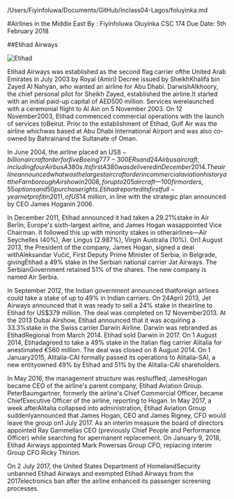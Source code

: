 /Users/Fiyinfoluwa/Documents/GitHub/inclass04-Lagos/foluyinka.md

#Airlines in the Middle East
By : Fiyinfoluwa Oluyinka
CSC 174
Due Date: 5th February 2018





##Etihad Airways

![Etihad](/Users/Fiyinfoluwa/Documents/GitHub/inclass04-Lagos/foluyinka/media/Etihad.jpg)



Etihad Airways was established as the second flag carrier ofthe United Arab Emirates in July 2003 by Royal (Amiri) Decree issued by SheikhKhalifa bin Zayed Al Nahyan, who wanted an airline for Abu Dhabi. DarwishAlkhoory, the chief personal pilot for Sheikh Zayed, established the airline.It started with an initial paid-up capital of AED500 million. Services werelaunched with a ceremonial flight to Al Ain on 5 November 2003. On 12 November2003, Etihad commenced commercial operations with the launch of services toBeirut. Prior to the establishment of Etihad, Gulf Air was the airline whichwas based at Abu Dhabi International Airport and was also co-owned by Bahrainand the Sultanate of Oman.

 

In June 2004, the airline placed an US$8-billion aircraftorder for five Boeing 777-300ERs and 24 Airbus aircraft, including four AirbusA380s. Its first A380 was delivered in December 2014.The airline announced whatwas the largest aircraft order in commercial aviation history at theFarnborough Airshow in 2008, for up to 205 aircraft—100 firm orders, 55 optionsand 50 purchase rights. Etihad reported its first full-year net profit in 2011,of US$14 million, in line with the strategic plan announced by CEO James Hoganin 2006.

 

In December 2011, Etihad announced it had taken a 29.21%stake in Air Berlin, Europe's sixth-largest airline, and James Hogan wasappointed Vice Chairman. It followed this up with minority stakes in otherairlines—Air Seychelles (40%), Aer Lingus (2.987%), Virgin Australia (10%). On1 August 2013, the President of the company, James Hogan, signed a deal withAleksandar Vučić, First Deputy Prime Minister of Serbia, in Belgrade, givingEtihad a 49% stake in the Serbian national carrier Jat Airways. The SerbianGovernment retained 51% of the shares. The new company is named Air Serbia.

 

In September 2012, the Indian government announced thatforeign airlines could take a stake of up to 49% in Indian carriers. On 24April 2013, Jet Airways announced that it was ready to sell a 24% stake in theairline to Etihad for US$379 million. The deal was completed on 12 November2013. At the 2013 Dubai Airshow, Etihad announced that it was acquiring a 33.3%stake in the Swiss carrier Darwin Airline. Darwin was rebranded as EtihadRegional from March 2014. Etihad sold Darwin in 2017. On 1 August 2014, Etihadagreed to take a 49% stake in the Italian flag carrier Alitalia for anestimated €560 million. The deal was closed on 8 August 2014. On 1 January2015, Alitalia-CAI formally passed its operations to Alitalia-SAI, a new entityowned 49% by Etihad and 51% by the Alitalia-CAI shareholders.

 

In May 2016, the management structure was reshuffled, JamesHogan became CEO of the airline's parent company, Etihad Aviation Group. PeterBaumgartner, formerly the airline's Chief Commercial Officer, became ChiefExecutive Officer of the airline, reporting to Hogan. In May 2017, a week afterAlitalia collapsed into administration, Etihad Aviation Group suddenlyannounced that James Hogan, CEO and James Rigney, CFO would leave the group on1 July 2017. As an interim measure the board of directors appointed Ray Gammellas CEO (previously Chief People and Performance Officer) while searching for apermanent replacement. On January 9, 2018, Etihad Airways appointed Mark Powersas Group CFO, replacing interim Group CFO Ricky Thirion.

 

On 2 July 2017, the United States Department of HomelandSecurity unbanned Etihad Airways and exempted Etihad Airways from the 2017electronics ban after the airline enhanced its passenger screening processes.




